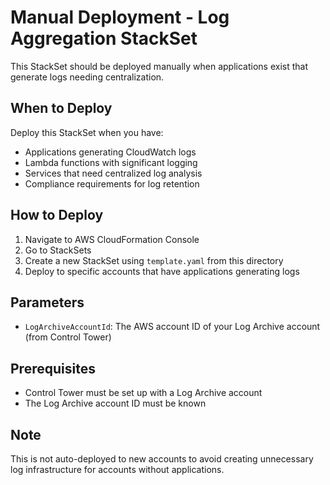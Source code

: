 # Manual Deployment - Log Aggregation StackSet

This StackSet should be deployed manually when applications exist that generate logs needing centralization.

## When to Deploy
Deploy this StackSet when you have:
- Applications generating CloudWatch logs
- Lambda functions with significant logging
- Services that need centralized log analysis
- Compliance requirements for log retention

## How to Deploy
1. Navigate to AWS CloudFormation Console
2. Go to StackSets
3. Create a new StackSet using `template.yaml` from this directory
4. Deploy to specific accounts that have applications generating logs

## Parameters
- `LogArchiveAccountId`: The AWS account ID of your Log Archive account (from Control Tower)

## Prerequisites
- Control Tower must be set up with a Log Archive account
- The Log Archive account ID must be known

## Note
This is not auto-deployed to new accounts to avoid creating unnecessary log infrastructure for accounts without applications.
